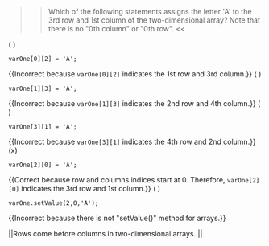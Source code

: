 >>Which of the following statements assigns the letter 'A' to the 3rd row and 1st column of the two-dimensional array? 
Note that there is no "0th column" or "0th row". <<

( ) <pre><code>varOne[0][2] = 'A';</code></pre> {{Incorrect because <code>varOne[0][2]</code> indicates the 1st row and 3rd column.}}
( ) <pre><code>varOne[1][3] = 'A';</code></pre> {{Incorrect because <code>varOne[1][3]</code> indicates the 2nd row and 4th column.}}
( ) <pre><code>varOne[3][1] = 'A';</code></pre> {{Incorrect because <code>varOne[3][1]</code> indicates the 4th row and 2nd column.}}
(x) <pre><code>varOne[2][0] = 'A';</code></pre> {{Correct because row and columns indices start at 0. Therefore, <code>varOne[2][0]</code> indicates the 3rd row and 1st column.}}
( ) <pre><code>varOne.setValue(2,0,'A');</code></pre> {{Incorrect because there is not "setValue()" method for arrays.}}

||Rows come before columns in two-dimensional arrays. ||
